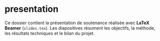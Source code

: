 # presentation

Ce dossier contient la présentation de soutenance réalisée avec **LaTeX Beamer** (`slides.tex`). 
Les diapositives résument les objectifs, la méthode, les résultats techniques et le bilan du projet.